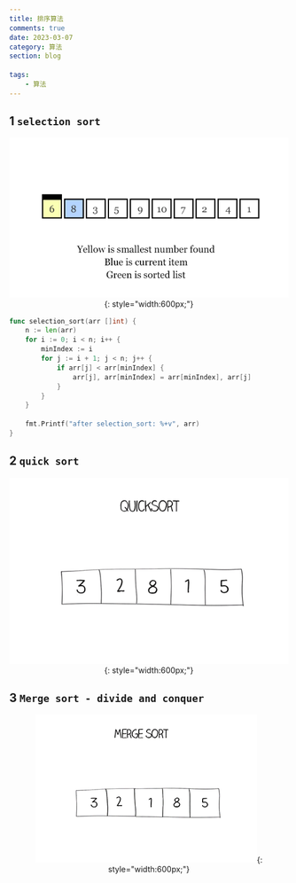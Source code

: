 ```yaml
---
title: 排序算法
comments: true
date: 2023-03-07
category: 算法
section: blog

tags:
    - 算法
---
```


## 1 `selection sort`

<center>

![](./img/selection-sort.gif){: style="width:600px;"}
</center>

```{.go linenums="1"}
func selection_sort(arr []int) {
	n := len(arr)
	for i := 0; i < n; i++ {
		minIndex := i
		for j := i + 1; j < n; j++ {
			if arr[j] < arr[minIndex] {
				arr[j], arr[minIndex] = arr[minIndex], arr[j]
			}
		}
	}

	fmt.Printf("after selection_sort: %+v", arr)
}
```

## 2 `quick sort`

<center>

![](./img/quicksort.gif){: style="width:600px;"}
</center>

## 3 `Merge sort - divide and conquer`

<center>

![](./img/mergesort.gif){: style="width:600px;"}
</center>
